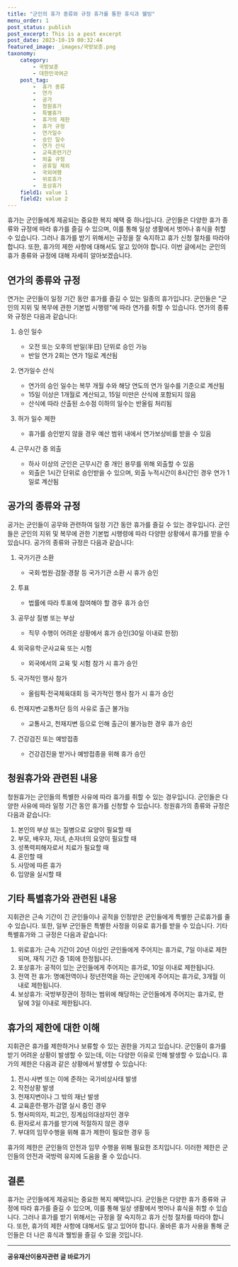 ```yaml
---
title: "군인의 휴가 종류와 규정 휴가를 통한 휴식과 웰빙"
menu_order: 1
post_status: publish
post_excerpt: This is a post excerpt
post_date: 2023-10-19 00:32:44
featured_image: _images/국방보훈.png
taxonomy:
    category:
        - 국방보훈
        - 대한민국여군
    post_tag:
        -  휴가 종류
        -  연가
        -  공가
        -  청원휴가
        -  특별휴가
        -  휴가의 제한
        -  휴가 규정
        -  연가일수
        -  승인 일수
        -  연가 산식
        -  교육훈련기간
        -  외출 규정
        -  공휴일 제외
        -  국외여행
        -  위로휴가
        -  포상휴가
    field1: value 1
    field2: value 2
---
```



휴가는 군인들에게 제공되는 중요한 복지 혜택 중 하나입니다. 군인들은 다양한 휴가 종류와 규정에 따라 휴가를 즐길 수 있으며, 이를 통해 일상 생활에서 벗어나 휴식을 취할 수 있습니다. 그러나 휴가를 받기 위해서는 규정을 잘 숙지하고 휴가 신청 절차를 따라야 합니다. 또한, 휴가의 제한 사항에 대해서도 알고 있어야 합니다. 이번 글에서는 군인의 휴가 종류와 규정에 대해 자세히 알아보겠습니다.

## 연가의 종류와 규정

연가는 군인들이 일정 기간 동안 휴가를 즐길 수 있는 일종의 휴가입니다. 군인들은 "군인의 지위 및 복무에 관한 기본법 시행령"에 따라 연가를 취할 수 있습니다. 연가의 종류와 규정은 다음과 같습니다:

1. 승인 일수
   - 오전 또는 오후의 반일(半日) 단위로 승인 가능
   - 반일 연가 2회는 연가 1일로 계산됨

2. 연가일수 산식
   - 연가의 승인 일수는 복무 개월 수와 해당 연도의 연가 일수를 기준으로 계산됨
   - 15일 이상은 1개월로 계산되고, 15일 미만은 산식에 포함되지 않음
   - 산식에 따라 산출된 소수점 이하의 일수는 반올림 처리됨

3. 허가 일수 제한
   - 휴가를 승인받지 않을 경우 예산 범위 내에서 연가보상비를 받을 수 있음

4. 근무시간 중 외출
   - 하사 이상의 군인은 근무시간 중 개인 용무를 위해 외출할 수 있음
   - 외출은 1시간 단위로 승인받을 수 있으며, 외출 누적시간이 8시간인 경우 연가 1일로 계산됨

## 공가의 종류와 규정

공가는 군인들이 공무와 관련하여 일정 기간 동안 휴가를 즐길 수 있는 경우입니다. 군인들은 군인의 지위 및 복무에 관한 기본법 시행령에 따라 다양한 상황에서 휴가를 받을 수 있습니다. 공가의 종류와 규정은 다음과 같습니다:

1. 국가기관 소환
   - 국회·법원·검찰·경찰 등 국가기관 소환 시 휴가 승인

2. 투표
   - 법률에 따라 투표에 참여해야 할 경우 휴가 승인

3. 공무상 질병 또는 부상
   - 직무 수행이 어려운 상황에서 휴가 승인(30일 이내로 한정)

4. 외국유학·군사교육 또는 시험
   - 외국에서의 교육 및 시험 참가 시 휴가 승인

5. 국가적인 행사 참가
   - 올림픽·전국체육대회 등 국가적인 행사 참가 시 휴가 승인

6. 천재지변·교통차단 등의 사유로 출근 불가능
   - 교통사고, 천재지변 등으로 인해 출근이 불가능한 경우 휴가 승인

7. 건강검진 또는 예방접종
   - 건강검진을 받거나 예방접종을 위해 휴가 승인

## 청원휴가와 관련된 내용

청원휴가는 군인들의 특별한 사유에 따라 휴가를 취할 수 있는 경우입니다. 군인들은 다양한 사유에 따라 일정 기간 동안 휴가를 신청할 수 있습니다. 청원휴가의 종류와 규정은 다음과 같습니다:

1. 본인의 부상 또는 질병으로 요양이 필요할 때
2. 부모, 배우자, 자녀, 손자녀의 요양이 필요할 때
3. 성폭력피해자로서 치료가 필요할 때
4. 혼인할 때
5. 사망에 따른 휴가
6. 입양을 실시할 때

## 기타 특별휴가와 관련된 내용

지휘관은 근속 기간이 긴 군인들이나 공적을 인정받은 군인들에게 특별한 근로휴가를 줄 수 있습니다. 또한, 일부 군인들은 특별한 사정을 이유로 휴가를 받을 수 있습니다. 기타 특별휴가와 그 규정은 다음과 같습니다:

1. 위로휴가: 근속 기간이 20년 이상인 군인들에게 주어지는 휴가로, 7일 이내로 제한되며, 재직 기간 중 1회에 한정됩니다.
2. 포상휴가: 공적이 있는 군인들에게 주어지는 휴가로, 10일 이내로 제한됩니다.
3. 전역 전 휴가: 명예전역이나 정년전역을 하는 군인에게 주어지는 휴가로, 3개월 이내로 제한됩니다.
4. 보상휴가: 국방부장관이 정하는 범위에 해당하는 군인들에게 주어지는 휴가로, 한 달에 3일 이내로 제한됩니다.

## 휴가의 제한에 대한 이해

지휘관은 휴가를 제한하거나 보류할 수 있는 권한을 가지고 있습니다. 군인들이 휴가를 받기 어려운 상황이 발생할 수 있는데, 이는 다양한 이유로 인해 발생할 수 있습니다. 휴가의 제한은 다음과 같은 상황에서 발생할 수 있습니다:

1. 전시·사변 또는 이에 준하는 국가비상사태 발생
2. 작전상황 발생
3. 천재지변이나 그 밖의 재난 발생
4. 교육훈련·평가·검열 실시 중인 경우
5. 형사피의자, 피고인, 징계심의대상자인 경우
6. 환자로서 휴가를 받기에 적절하지 않은 경우
7. 부대의 임무수행을 위해 휴가 제한이 필요한 경우 등

휴가의 제한은 군인들의 안전과 임무 수행을 위해 필요한 조치입니다. 이러한 제한은 군인들의 안전과 국방력 유지에 도움을 줄 수 있습니다.

## 결론

휴가는 군인들에게 제공되는 중요한 복지 혜택입니다. 군인들은 다양한 휴가 종류와 규정에 따라 휴가를 즐길 수 있으며, 이를 통해 일상 생활에서 벗어나 휴식을 취할 수 있습니다. 그러나 휴가를 받기 위해서는 규정을 잘 숙지하고 휴가 신청 절차를 따라야 합니다. 또한, 휴가의 제한 사항에 대해서도 알고 있어야 합니다. 올바른 휴가 사용을 통해 군인들은 더 나은 휴식과 웰빙을 즐길 수 있을 것입니다.

<!-- wp:separator -->
<hr class="wp-block-separator has-alpha-channel-opacity"/>
<!-- /wp:separator -->
<!-- wp:group {"backgroundColor":"base","layout":{"type":"constrained"}} -->
<div class="wp-block-group has-base-background-color has-background">
<!-- wp:paragraph {"align":"center","fontSize":"large"} -->
<p class="has-text-align-center has-large-font-size"><strong>공유재산이용자관련 글 바로가기</strong></p>
<!-- /wp:paragraph -->


<!-- wp:latest-posts{"categories": [{"id": 1570, "count": 100, "description": "", "link": "https://uknowlaw.com/category/https://uknowlaw.com/category/%ea%b3%b5%ec%9c%a0%ec%9e%ac%ec%82%b0%ec%9d%b4%ec%9a%a9%ec%9e%90//", "name": "공유재산이용자", "slug": "공유재산이용자", "taxonomy": "category", "parent": 0, "meta": [],"_links":{"self":[{"href":"https://uknowlaw.com/wp-json/wp/v2/categories/1570"}],"collection":[{"href":"https://uknowlaw.com/wp-json/wp/v2/categories"}],"about":[{"href":"https://uknowlaw.com/wp-json/wp/v2/taxonomies/category"}],"wp:post_type":[{"href":"https://uknowlaw.com/wp-json/wp/v2/posts?categories=1570"}],"curies":[{"name":"wp","href":"https://api.w.org/{rel}","templated":true}]}}],"postsToShow":100,"excerptLength":28,"postLayout":"grid","columns":2,"featuredImageAlign":"left","featuredImageSizeSlug":"large","fontSize":"medium"} /-->
</div>
<!-- /wp:group -->
    